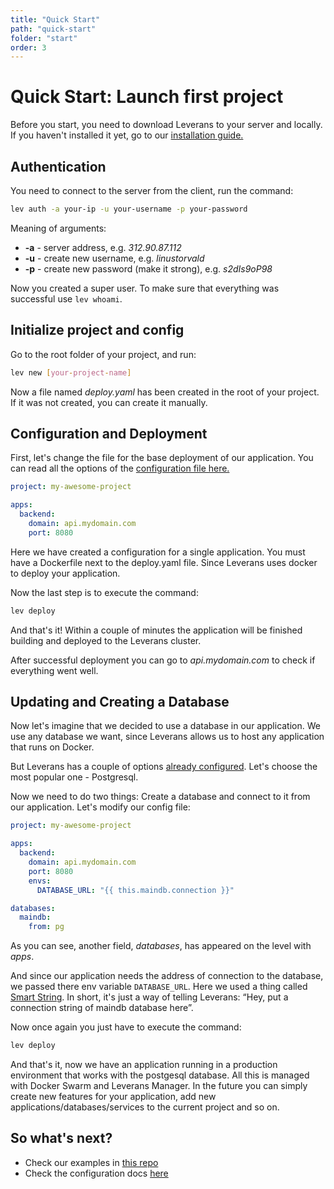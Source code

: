 ```yaml
---
title: "Quick Start"
path: "quick-start"
folder: "start"
order: 3
---
```


# Quick Start: Launch first project

Before you start, you need to download Leverans to your server and locally.
If you haven't installed it yet, go to our [installation guide.](/start/install)

## Authentication

You need to connect to the server from the client, run the command:

```bash
lev auth -a your-ip -u your-username -p your-password
```

Meaning of arguments:

- **-a** - server address, e.g. _312.90.87.112_
- **-u** - create new username, e.g. _linustorvald_
- **-p** - create new password (make it strong), e.g. _s2dIs9oP98_

Now you created a super user. To make sure that everything was successful use `lev whoami`.

## Initialize project and config

Go to the root folder of your project, and run:

```bash
lev new [your-project-name]
```

Now a file named _deploy.yaml_ has been created in the root of your project.
If it was not created, you can create it manually.

## Configuration and Deployment

First, let's change the file for the base deployment of our application.
You can read all the options of the [configuration file here.](/config/file)

```yaml
project: my-awesome-project

apps:
  backend:
    domain: api.mydomain.com
    port: 8080
```

Here we have created a configuration for a single application.
You must have a Dockerfile next to the deploy.yaml file.
Since Leverans uses docker to deploy your application.

Now the last step is to execute the command:

```bash
lev deploy
```

And that's it! Within a couple of minutes the application will be finished building and
deployed to the Leverans cluster.

After successful deployment you can go to _api.mydomain.com_ to check if everything went well.

## Updating and Creating a Database

Now let's imagine that we decided to use a database in our application.
We use any database we want, since Leverans allows us to host any application that runs on Docker.

But Leverans has a couple of options [already configured](/databases/ready-to-go). Let's choose the most popular one - Postgresql.

Now we need to do two things: Create a database and connect to it from our application. Let's modify our config file:

```yaml
project: my-awesome-project

apps:
  backend:
    domain: api.mydomain.com
    port: 8080
    envs:
      DATABASE_URL: "{{ this.maindb.connection }}"

databases:
  maindb:
    from: pg
```

As you can see, another field, _databases_, has appeared on the level with _apps_.

And since our application needs the address of connection to the database,
we passed there env variable `DATABASE_URL`. Here we used a thing called [Smart String](/concept/smart-strings).
In short, it's just a way of telling Leverans: “Hey, put a connection string of maindb database here”.

Now once again you just have to execute the command:

```bash
lev deploy
```

And that's it, now we have an application running in a production environment that works with the postgesql database.
All this is managed with Docker Swarm and Leverans Manager. In the future you can simply create new features for your application,
add new applications/databases/services to the current project and so on.

## So what's next?

- Check our examples in [this repo](https://github.com/ethanhamilthon/leverans/tree/master/examples)
- Check the configuration docs [here](/config/file)
